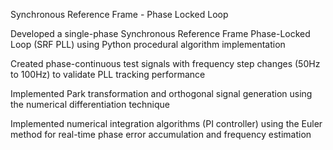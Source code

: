 Synchronous Reference Frame - Phase Locked Loop


Developed a single-phase Synchronous Reference Frame Phase-Locked Loop (SRF PLL) using Python procedural algorithm implementation

Created phase-continuous test signals with frequency step changes (50Hz to 100Hz) to validate PLL tracking performance

Implemented Park transformation and orthogonal signal generation using the numerical differentiation technique 

Implemented numerical integration algorithms (PI controller) using the Euler method for real-time phase error accumulation and frequency estimation
